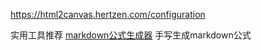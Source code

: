 https://html2canvas.hertzen.com/configuration

实用工具推荐
[markdown公式生成器](http://webdemo.myscript.com/)
手写生成markdown公式